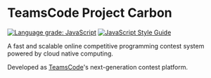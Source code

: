 # TeamsCode Project Carbon


[![Language grade: JavaScript](https://img.shields.io/lgtm/grade/javascript/g/chenhongqiao/project-carbon.svg?logo=lgtm&logoWidth=18)](https://lgtm.com/projects/g/chenhongqiao/project-carbon/context:javascript)
[![JavaScript Style Guide](https://img.shields.io/badge/code_style-standard-brightgreen.svg)](https://standardjs.com)

A fast and scalable online competitive programming contest system powered by cloud native computing. 

Developed as [TeamsCode](https://www.teamscode.org)'s next-generation contest platform.
